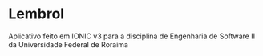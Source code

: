 # Lembrol
Aplicativo feito em IONIC v3 para a disciplina de Engenharia de Software II da Universidade Federal de Roraima
